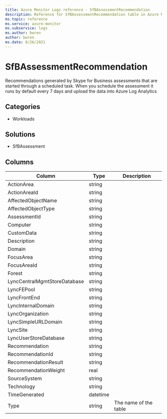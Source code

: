 ```yaml
---
title: Azure Monitor Logs reference - SfBAssessmentRecommendation
description: Reference for SfBAssessmentRecommendation table in Azure Monitor Logs.
ms.topic: reference
ms.service: azure-monitor
ms.subservice: logs
ms.author: bwren
author: bwren
ms.date: 8/26/2021
---
```


# SfBAssessmentRecommendation

 Recommendations generated by Skype for Business assessments that are started through a scheduled task. When you schedule the assessment it runs by default every 7 days and upload the data into Azure Log Analytics

## Categories

- Workloads
## Solutions

- SfBAssessment




## Columns

|Column|Type|Description|
|---|---|---|
|ActionArea|string||
|ActionAreaId|string||
|AffectedObjectName|string||
|AffectedObjectType|string||
|AssessmentId|string||
|Computer|string||
|CustomData|string||
|Description|string||
|Domain|string||
|FocusArea|string||
|FocusAreaId|string||
|Forest|string||
|LyncCentralMgmtStoreDatabase|string||
|LyncFEPool|string||
|LyncFrontEnd|string||
|LyncInternalDomain|string||
|LyncOrganization|string||
|LyncSimpleURLDomain|string||
|LyncSite|string||
|LyncUserStoreDatabase|string||
|Recommendation|string||
|RecommendationId|string||
|RecommendationResult|string||
|RecommendationWeight|real||
|SourceSystem|string||
|Technology|string||
|TimeGenerated|datetime||
|Type|string|The name of the table|
